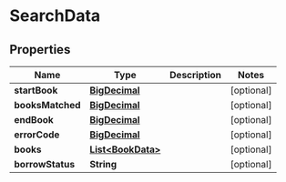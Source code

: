 # SearchData

## Properties
Name | Type | Description | Notes
------------ | ------------- | ------------- | -------------
**startBook** | [**BigDecimal**](BigDecimal.md) |  |  [optional]
**booksMatched** | [**BigDecimal**](BigDecimal.md) |  |  [optional]
**endBook** | [**BigDecimal**](BigDecimal.md) |  |  [optional]
**errorCode** | [**BigDecimal**](BigDecimal.md) |  |  [optional]
**books** | [**List&lt;BookData&gt;**](BookData.md) |  |  [optional]
**borrowStatus** | **String** |  |  [optional]
